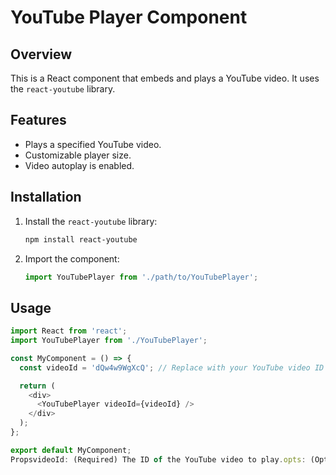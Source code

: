 # YouTube Player Component

## Overview

This is a React component that embeds and plays a YouTube video. It uses the `react-youtube` library.

## Features

* Plays a specified YouTube video.
* Customizable player size.
* Video autoplay is enabled.

## Installation

1.  Install the `react-youtube` library:

    ```bash
    npm install react-youtube
    ```

2.  Import the component:

    ```javascript
    import YouTubePlayer from './path/to/YouTubePlayer';
    ```

## Usage

```javascript
import React from 'react';
import YouTubePlayer from './YouTubePlayer';

const MyComponent = () => {
  const videoId = 'dQw4w9WgXcQ'; // Replace with your YouTube video ID

  return (
    <div>
      <YouTubePlayer videoId={videoId} />
    </div>
  );
};

export default MyComponent;
PropsvideoId: (Required) The ID of the YouTube video to play.opts: (Optional) An object containing player options:height: The height of the video player in pixels (default: "390").width: The width of the video player in pixels (default: "640").playerVars: An object of YouTube player parameters.  See YouTube Player Parameters for a full list.  The example code sets autoplay to 1.
